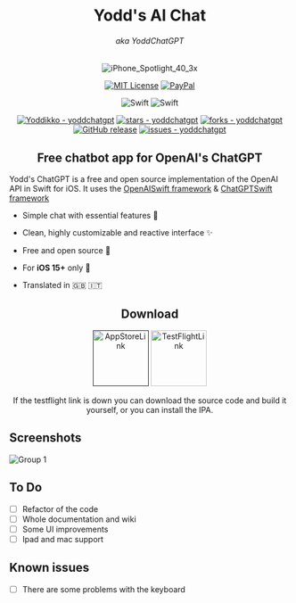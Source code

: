 <div align="center">
 
<h1>Yodd's AI Chat </h1>
<h6>aka YoddChatGPT </h6>

![iPhone_Spotlight_40_3x](https://user-images.githubusercontent.com/92546954/220462149-86dfdc1b-00ee-4697-919b-b83b04008ec7.png) 


</div>
<div align="center">

[![MIT License](https://img.shields.io/badge/License-MIT-green.svg)](https://choosealicense.com/licenses/mit/) [![PayPal](https://img.shields.io/badge/PayPal-00457C?style=flate&logo=paypal&logoColor=white)](https://paypal.me/yoddk)
  
![Swift](https://img.shields.io/badge/iOS%20-15-green)
![Swift](https://img.shields.io/static/v1?style=flat&message=Swift&color=F05138&logo=Swift&logoColor=FFFFFF&label=)

[![Yoddikko - yoddchatgpt](https://img.shields.io/static/v1?label=Yoddikko&message=yoddchatgpt&color=blue&logo=github)](https://github.com/Yoddikko/yoddchatgpt "Go to GitHub repo")
[![stars - yoddchatgpt](https://img.shields.io/github/stars/Yoddikko/yoddchatgpt?style=social)](https://github.com/Yoddikko/yoddchatgpt)
[![forks - yoddchatgpt](https://img.shields.io/github/forks/Yoddikko/yoddchatgpt?style=social)](https://github.com/Yoddikko/yoddchatgpt)
[![GitHub release](https://img.shields.io/github/release/Yoddikko/yoddchatgpt?include_prereleases=&sort=semver&color=blue)](https://github.com/Yoddikko/yoddchatgpt/releases/)
[![issues - yoddchatgpt](https://img.shields.io/github/issues/Yoddikko/yoddchatgpt)](https://github.com/Yoddikko/yoddchatgpt/issues)

</div>

<div align="center">
<h2> Free chatbot app for OpenAI's ChatGPT </h2>
</div>

Yodd's ChatGPT is a free and open source implementation of the OpenAI API in Swift for iOS.
It uses the [OpenAISwift framework](https://github.com/adamrushy/OpenAISwift) & [ChatGPTSwift framework](https://github.com/alfianlosari/ChatGPTSwift)


 - Simple chat with essential features 💬

 - Clean, highly customizable and reactive interface ✨

 - Free and open source 🍃

 - For **iOS 15+** only 📱

 - Translated in 🇬🇧 🇮🇹

<div align="center">

<h2> Download </h2>
 
</div>

<div align="center">

[<img alt="AppStoreLink" width="100px" src="https://user-images.githubusercontent.com/92546954/219945025-697ad2cf-3f87-451a-95e5-ac191d4f20e0.png" />]()
[<img alt="TestFlightLink" width="100px" src="https://user-images.githubusercontent.com/92546954/219945377-9b6c7f21-61f4-4cf9-bb8c-84cbac55f129.png" />](https://testflight.apple.com/join/YsQzO7o6)

If the testflight link is down you can download the source code and build it yourself, or you can install the IPA.
  
</div>


## Screenshots


![Group 1](https://user-images.githubusercontent.com/92546954/216307644-b0bf3cbb-e323-48b2-9258-f44b987541ab.png)


  
## To Do
 - [ ] Refactor of the code
 - [ ] Whole documentation and wiki
 - [ ] Some UI improvements
 - [ ] Ipad and mac support
## Known issues
 - [ ] There are some problems with the keyboard
